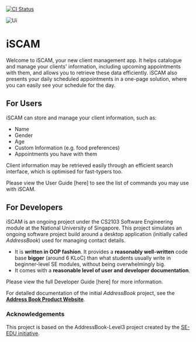 [![CI Status](https://github.com/AY2021S2-CS2103-W17-4/tp/workflows/Java%20CI/badge.svg)](https://github.com/AY2021S2-CS2103-W17-4/tp/actions)

![Ui](docs/images/Ui.png)

# iSCAM
Welcome to iSCAM, your new client management app. It helps catalogue and manage your clients' information, including upcoming 
appointments with them, and allows you to retrieve these data efficiently. iSCAM also presents your daily scheduled appointments 
in a one-page solution, where you can easily see your schedule for the day.

## For Users
iSCAM can store and manage your client information, such as:
* Name
* Gender
* Age
* Custom Information (e.g. food preferences)
* Appointments you have with them

Client information may be retrieved easily through an efficient search interface, which is optimised for fast-typers too.

Please view the User Guide [here] to see the list of commands you may use with iSCAM.

## For Developers
iSCAM is an ongoing project under the CS2103 Software Engineering module at the National University of Singapore. This project
simulates an ongoing software project build around a desktop application (initially called _AddressBook_) used for managing contact details.
* It is **written in OOP fashion**. It provides a **reasonably well-written** code base **bigger** (around 6 KLoC) than what students usually write in beginner-level SE modules, without being overwhelmingly big.
* It comes with a **reasonable level of user and developer documentation**.

Please view the full Developer Guide [here] for more information.

For detailed documentation of the initial _AddressBook_ project, see the **[Address Book Product Website](https://se-education.org/addressbook-level3)**.


### Acknowledgements
This project is based on the AddressBook-Level3 project created by the [SE-EDU initiative](https://se-education.org).

